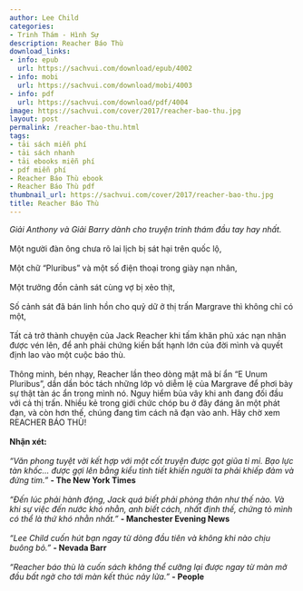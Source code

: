 ```yaml
---
author: Lee Child
categories:
- Trinh Thám - Hình Sự
description: Reacher Báo Thù
download_links:
- info: epub
  url: https://sachvui.com/download/epub/4002
- info: mobi
  url: https://sachvui.com/download/mobi/4003
- info: pdf
  url: https://sachvui.com/download/pdf/4004
image: https://sachvui.com/cover/2017/reacher-bao-thu.jpg
layout: post
permalink: /reacher-bao-thu.html
tags:
- tải sách miễn phí
- tải sách nhanh
- tải ebooks miễn phí
- pdf miễn phí
- Reacher Báo Thù ebook
- Reacher Báo Thù pdf
thumbnail_url: https://sachvui.com/cover/2017/reacher-bao-thu.jpg
title: Reacher Báo Thù
---
```


 <div class="item-desc text-justify"> <p><em>Giải Anthony và Giải Barry dành cho truyện trinh thám đầu tay hay nhất.</em><br><br>Một người đàn ông chưa rõ lai lịch bị sát hại trên quốc lộ,<br><br>Một chữ “Pluribus” và một số điện thoại trong giày nạn nhân,<br><br>Một trưởng đồn cảnh sát cùng vợ bị xẻo thịt,<br><br>Số cảnh sát đã bán linh hồn cho quỷ dữ ở thị trấn Margrave thì không chỉ có một,<br><br>Tất cả trở thành chuyện của Jack Reacher khi tấm khăn phủ xác nạn nhân được vén lên, để anh phải chứng kiến bất hạnh lớn của đời mình và quyết định lao vào một cuộc báo thù.<br><br>Thông minh, bén nhạy, Reacher lần theo dòng mật mã bí ẩn “E Unum Pluribus”, dần dần bóc tách những lớp vỏ diễm lệ của Margrave để phơi bày sự thật tàn ác ẩn trong mình nó. Nguy hiểm bủa vây khi anh đang đối đầu với cả thị trấn. Nhiều kẻ trong giới chức chóp bu ở đây đáng ăn một phát đạn, và còn hơn thế, chúng đang tìm cách nã đạn vào anh. Hãy chờ xem REACHER BÁO THÙ!<br><br><strong>Nhận xét:</strong><br><br><em><em>“Văn phong tuyệt vời kết hợp với một cốt truyện được gọt giũa tỉ mỉ. Bạo lực tàn khốc… được gợi lên bằng kiểu tình tiết khiến người ta phải khiếp đảm và đứng tim.” </em></em><strong>- The New York Times</strong><br><br><em><em>“Đến lúc phải hành động, Jack quá biết phải phòng thân như thế nào. Và khi sự việc đến nước khó nhằn, anh biết cách, nhất định thế, chứng tỏ mình có thể là thứ khó nhằn nhất.” </em></em><strong>- Manchester Evening News</strong><br><br><em>“Lee Child cuốn hút bạn ngay từ dòng đầu tiên và không khi nào chịu buông bỏ.” </em><strong>- Nevada Barr</strong><br><br><em>“Reacher báo thù là cuốn sách không thể cưỡng lại được ngay từ màn mở đầu bất ngờ cho tới màn kết thúc nảy lửa.” </em><strong>- People</strong></p> </div>